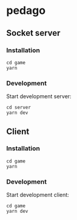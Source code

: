 # pedago

## Socket server

### Installation
```
cd game
yarn
```

### Development

Start development server: 
```
cd server
yarn dev
```

## Client

### Installation
```
cd game
yarn
```

### Development

Start development client: 
```
cd game
yarn dev
```
